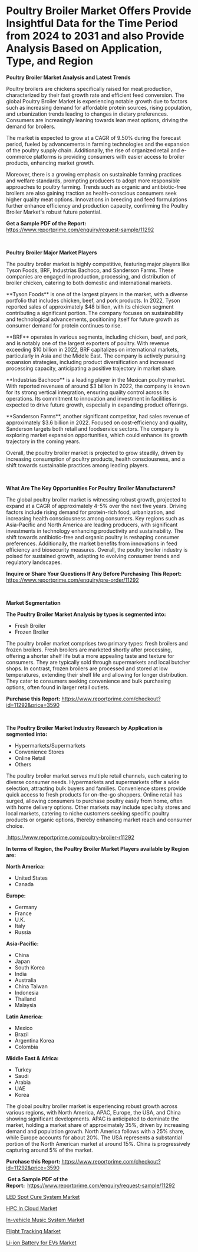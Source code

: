 <p><h1>Poultry Broiler Market Offers Provide Insightful Data for the Time Period from 2024 to 2031 and also Provide Analysis Based on Application, Type, and Region</h1></p><p><strong>Poultry Broiler Market Analysis and Latest Trends</strong></p>
<p><p>Poultry broilers are chickens specifically raised for meat production, characterized by their fast growth rate and efficient feed conversion. The global Poultry Broiler Market is experiencing notable growth due to factors such as increasing demand for affordable protein sources, rising population, and urbanization trends leading to changes in dietary preferences. Consumers are increasingly leaning towards lean meat options, driving the demand for broilers.</p><p>The market is expected to grow at a CAGR of 9.50% during the forecast period, fueled by advancements in farming technologies and the expansion of the poultry supply chain. Additionally, the rise of organized retail and e-commerce platforms is providing consumers with easier access to broiler products, enhancing market growth. </p><p>Moreover, there is a growing emphasis on sustainable farming practices and welfare standards, prompting producers to adopt more responsible approaches to poultry farming. Trends such as organic and antibiotic-free broilers are also gaining traction as health-conscious consumers seek higher quality meat options. Innovations in breeding and feed formulations further enhance efficiency and production capacity, confirming the Poultry Broiler Market's robust future potential.</p></p>
<p><strong>Get a Sample PDF of the Report:&nbsp;</strong> <a href="https://www.reportprime.com/enquiry/request-sample/11292?utm_campaign=99&utm_medium=2&utm_source=Github&utm_content=ia&utm_term=11102024&utm_id=poultry-broiler">https://www.reportprime.com/enquiry/request-sample/11292</a></p>
<p>&nbsp;</p>
<p><strong>Poultry Broiler Major Market Players</strong></p>
<p><p>The poultry broiler market is highly competitive, featuring major players like Tyson Foods, BRF, Industrias Bachoco, and Sanderson Farms. These companies are engaged in production, processing, and distribution of broiler chicken, catering to both domestic and international markets.</p><p>**Tyson Foods** is one of the largest players in the market, with a diverse portfolio that includes chicken, beef, and pork products. In 2022, Tyson reported sales of approximately $48 billion, with its chicken segment contributing a significant portion. The company focuses on sustainability and technological advancements, positioning itself for future growth as consumer demand for protein continues to rise.</p><p>**BRF** operates in various segments, including chicken, beef, and pork, and is notably one of the largest exporters of poultry. With revenue exceeding $10 billion in 2022, BRF capitalizes on international markets, particularly in Asia and the Middle East. The company is actively pursuing expansion strategies, including product diversification and increased processing capacity, anticipating a positive trajectory in market share.</p><p>**Industrias Bachoco** is a leading player in the Mexican poultry market. With reported revenues of around $3 billion in 2022, the company is known for its strong vertical integration, ensuring quality control across its operations. Its commitment to innovation and investment in facilities is expected to drive future growth, especially in expanding product offerings.</p><p>**Sanderson Farms**, another significant competitor, had sales revenue of approximately $3.6 billion in 2022. Focused on cost-efficiency and quality, Sanderson targets both retail and foodservice sectors. The company is exploring market expansion opportunities, which could enhance its growth trajectory in the coming years.</p><p>Overall, the poultry broiler market is projected to grow steadily, driven by increasing consumption of poultry products, health consciousness, and a shift towards sustainable practices among leading players.</p></p>
<p>&nbsp;</p>
<p><strong>What Are The Key Opportunities For Poultry Broiler Manufacturers?</strong></p>
<p><p>The global poultry broiler market is witnessing robust growth, projected to expand at a CAGR of approximately 4-5% over the next five years. Driving factors include rising demand for protein-rich food, urbanization, and increasing health consciousness among consumers. Key regions such as Asia-Pacific and North America are leading producers, with significant investments in technology enhancing productivity and sustainability. The shift towards antibiotic-free and organic poultry is reshaping consumer preferences. Additionally, the market benefits from innovations in feed efficiency and biosecurity measures. Overall, the poultry broiler industry is poised for sustained growth, adapting to evolving consumer trends and regulatory landscapes.</p></p>
<p><strong>Inquire or Share Your Questions If Any Before Purchasing This Report:</strong> <a href="https://www.reportprime.com/enquiry/pre-order/11292?utm_campaign=99&utm_medium=2&utm_source=Github&utm_content=ia&utm_term=11102024&utm_id=poultry-broiler">https://www.reportprime.com/enquiry/pre-order/11292</a></p>
<p>&nbsp;</p>
<p><strong>Market Segmentation</strong></p>
<p><strong>The Poultry Broiler Market Analysis by types is segmented into:</strong></p>
<p><ul><li>Fresh Broiler</li><li>Frozen Broiler</li></ul></p>
<p><p>The poultry broiler market comprises two primary types: fresh broilers and frozen broilers. Fresh broilers are marketed shortly after processing, offering a shorter shelf life but a more appealing taste and texture for consumers. They are typically sold through supermarkets and local butcher shops. In contrast, frozen broilers are processed and stored at low temperatures, extending their shelf life and allowing for longer distribution. They cater to consumers seeking convenience and bulk purchasing options, often found in larger retail outlets.</p></p>
<p><strong>Purchase this Report:&nbsp;</strong><a href="https://www.reportprime.com/checkout?id=11292&price=3590&utm_campaign=99&utm_medium=2&utm_source=Github&utm_content=ia&utm_term=11102024&utm_id=poultry-broiler">https://www.reportprime.com/checkout?id=11292&price=3590</a></p>
<p>&nbsp;</p>
<p><strong>The Poultry Broiler Market Industry Research by Application is segmented into:</strong></p>
<p><ul><li>Hypermarkets/Supermarkets</li><li>Convenience Stores</li><li>Online Retail</li><li>Others</li></ul></p>
<p><p>The poultry broiler market serves multiple retail channels, each catering to diverse consumer needs. Hypermarkets and supermarkets offer a wide selection, attracting bulk buyers and families. Convenience stores provide quick access to fresh products for on-the-go shoppers. Online retail has surged, allowing consumers to purchase poultry easily from home, often with home delivery options. Other markets may include specialty stores and local markets, catering to niche customers seeking specific poultry products or organic options, thereby enhancing market reach and consumer choice.</p></p>
<p><a href="https://www.reportprime.com/poultry-broiler-r11292?utm_campaign=99&utm_medium=2&utm_source=Github&utm_content=ia&utm_term=11102024&utm_id=poultry-broiler">&nbsp;https://www.reportprime.com/poultry-broiler-r11292</a></p>
<p><strong>In terms of Region, the Poultry Broiler Market Players available by Region are:</strong></p>
<p>
    <p> <strong> North America: </strong>
        <ul>
            <li>United States</li>
            <li>Canada</li>
        </ul>
        </p> 
    <p> <strong> Europe: </strong>
        <ul>
            <li>Germany</li>
            <li>France</li>
            <li>U.K.</li>
            <li>Italy</li>
            <li>Russia</li>
        </ul>
        </p> 
    <p> <strong> Asia-Pacific: </strong>
        <ul>
            <li>China</li>
            <li>Japan</li>
            <li>South Korea</li>
            <li>India</li>
            <li>Australia</li>
            <li>China Taiwan</li>
            <li>Indonesia</li>
            <li>Thailand</li>
            <li>Malaysia</li>
        </ul>
        </p> 
    <p> <strong> Latin America: </strong>
        <ul>
            <li>Mexico</li>
            <li>Brazil</li>
            <li>Argentina Korea</li>
            <li>Colombia</li>
        </ul>
        </p> 
    <p> <strong> Middle East & Africa: </strong>
        <ul>
            <li>Turkey</li>
            <li>Saudi</li>
            <li>Arabia</li>
            <li>UAE</li>
            <li>Korea</li>
        </ul>
    </p>
    </p>
<p><p>The global poultry broiler market is experiencing robust growth across various regions, with North America, APAC, Europe, the USA, and China showing significant developments. APAC is anticipated to dominate the market, holding a market share of approximately 35%, driven by increasing demand and population growth. North America follows with a 25% share, while Europe accounts for about 20%. The USA represents a substantial portion of the North American market at around 15%. China is progressively capturing around 5% of the market.</p></p>
<p><strong>Purchase this Report: </strong><a href="https://www.reportprime.com/checkout?id=11292&price=3590&utm_campaign=99&utm_medium=2&utm_source=Github&utm_content=ia&utm_term=11102024&utm_id=poultry-broiler">https://www.reportprime.com/checkout?id=11292&price=3590</a></p>
<p>&nbsp;<strong>Get a Sample PDF of the Report:&nbsp;&nbsp;</strong><a href="https://www.reportprime.com/enquiry/request-sample/11292?utm_campaign=99&utm_medium=2&utm_source=Github&utm_content=ia&utm_term=11102024&utm_id=poultry-broiler">https://www.reportprime.com/enquiry/request-sample/11292</a></p>
<p><strong></strong></p>
<p><p><a href="https://www.linkedin.com/pulse/trends-global-led-spot-cure-system-market-forecast-analysis-klpne?utm_campaign=99&utm_medium=2&utm_source=Github&utm_content=ia&utm_term=11102024&utm_id=poultry-broiler">LED Spot Cure System Market</a></p><p><a href="https://issuu.com/reportprime-2/docs/hpc-in-cloud-market-size-2030.pptx_74a7428874b8ec?utm_campaign=99&utm_medium=2&utm_source=Github&utm_content=ia&utm_term=11102024&utm_id=poultry-broiler">HPC In Cloud Market</a></p><p><a href="https://www.linkedin.com/pulse/in-vehicle-music-system-market-share-new-trends-analysis-its-2768e?utm_campaign=99&utm_medium=2&utm_source=Github&utm_content=ia&utm_term=11102024&utm_id=poultry-broiler">In-vehicle Music System Market</a></p><p><a href="https://issuu.com/reportprime-2/docs/flight-tracking-market-size-2030.pp_2d1e92b12eb5b3?utm_campaign=99&utm_medium=2&utm_source=Github&utm_content=ia&utm_term=11102024&utm_id=poultry-broiler">Flight Tracking Market</a></p><p><a href="https://www.linkedin.com/pulse/li-ion-battery-evs-market-size-share-growth-analysis-type-application-djsre?utm_campaign=99&utm_medium=2&utm_source=Github&utm_content=ia&utm_term=11102024&utm_id=poultry-broiler">Li-ion Battery for EVs Market</a></p></p>